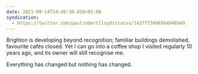 ```yaml
---
date: 2021-09-14T14:48:16.816+01:00
syndication:
  - https://twitter.com/paulrobertlloyd/status/1437775996564946949
---
```

Brighton is developing beyond recognition; familiar buildings demolished, favourite cafés closed. Yet I can go into a coffee shop I visited regularly 10 years ago, and its owner will still recognise me. 

Everything has changed but nothing has changed.
